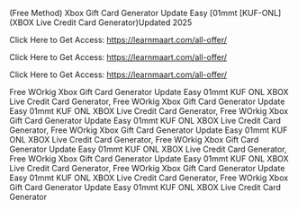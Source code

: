 (Free Method) Xbox Gift Card Generator Update Easy [01mmt [KUF-ONL] (XBOX Live Credit Card Generator)Updated 2025

Click Here to Get Access: https://learnmaart.com/all-offer/

Click Here to Get Access: https://learnmaart.com/all-offer/

Click Here to Get Access: https://learnmaart.com/all-offer/

 Free WOrkig Xbox Gift Card Generator Update Easy 01mmt KUF ONL XBOX Live Credit Card Generator, Free WOrkig Xbox Gift Card Generator Update Easy 01mmt KUF ONL XBOX Live Credit Card Generator, Free WOrkig Xbox Gift Card Generator Update Easy 01mmt KUF ONL XBOX Live Credit Card Generator, Free WOrkig Xbox Gift Card Generator Update Easy 01mmt KUF ONL XBOX Live Credit Card Generator, Free WOrkig Xbox Gift Card Generator Update Easy 01mmt KUF ONL XBOX Live Credit Card Generator, Free WOrkig Xbox Gift Card Generator Update Easy 01mmt KUF ONL XBOX Live Credit Card Generator, Free WOrkig Xbox Gift Card Generator Update Easy 01mmt KUF ONL XBOX Live Credit Card Generator, Free WOrkig Xbox Gift Card Generator Update Easy 01mmt KUF ONL XBOX Live Credit Card Generator
